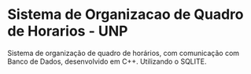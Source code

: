 Sistema de Organizacao de Quadro de Horarios - UNP
==================================================

Sistema de organização de quadro de horários, com comunicação com Banco de Dados, desenvolvido em C++.
Utilizando o SQLITE.
